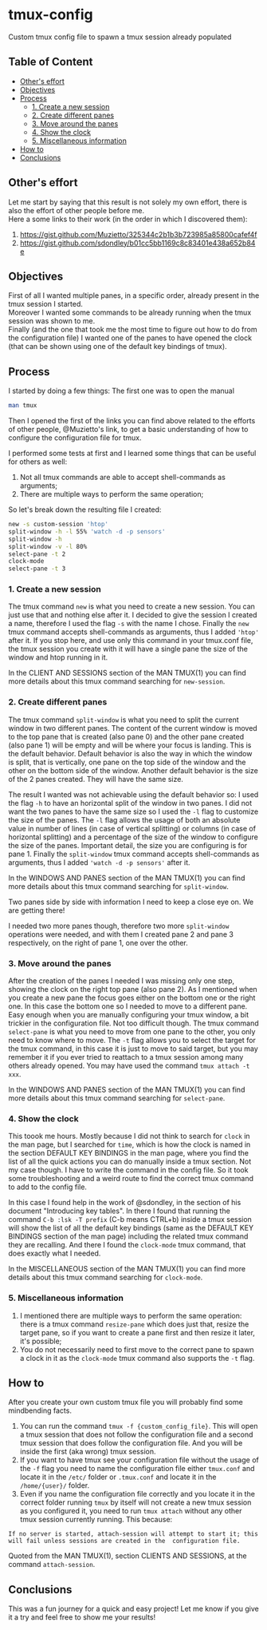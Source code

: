 # tmux-config
Custom tmux config file to spawn a tmux session already populated

## Table of Content

- [Other's effort](#others-effort)
- [Objectives](#objectives)
- [Process](#process)
  - [1. Create a new session](#create-session)
  - [2. Create different panes](#create-panes)
  - [3. Move around the panes](#move-panes)
  - [4. Show the clock](#show-clock)
  - [5. Miscellaneous information](#miscellaneous-information)
- [How to](#how-to)
- [Conclusions](#conclusions)

## Other's effort

Let me start by saying that this result is not solely my own effort, there is also the effort of other people before me.  
Here a some links to their work (in the order in which I discovered them):
1. https://gist.github.com/Muzietto/325344c2b1b3b723985a85800cafef4f
2. https://gist.github.com/sdondley/b01cc5bb1169c8c83401e438a652b84e

## Objectives

First of all I wanted multiple panes, in a specific order, already present in the tmux session I started.  
Moreover I wanted some commands to be already running when the tmux session was shown to me.  
Finally (and the one that took me the most time to figure out how to do from the configuration file) I wanted one of the panes to have opened the clock (that can be shown using one of the default key bindings of tmux).

## Process

I started by doing a few things: The first one was to open the manual 

```bash
man tmux
```

Then I opened the first of the links you can find above related to the efforts of other people, @Muzietto's link, to get a basic understanding of how to configure the configuration file for tmux.

I performed some tests at first and I learned some things that can be useful for others as well:

1. Not all tmux commands are able to accept shell-commands as arguments;
2. There are multiple ways to perform the same operation;

So let's break down the resulting file I created:

```bash
new -s custom-session 'htop'
split-window -h -l 55% 'watch -d -p sensors'
split-window -h
split-window -v -l 80%
select-pane -t 2
clock-mode
select-pane -t 3
```

### 1. Create a new session

The tmux command ```new``` is what you need to create a new session. You can just use that and nothing else after it.
I decided to give the session I created a name, therefore I used the flag ```-s``` with the name I chose.
Finally the ```new``` tmux command accepts shell-commands as arguments, thus I added ```'htop'``` after it.
If you stop here, and use only this command in your tmux.conf file, the tmux session you create with it will have a single pane the size of the window and htop running in it.

In the CLIENT AND SESSIONS section of the MAN TMUX(1) you can find more details about this tmux command searching for ```new-session```.

### 2. Create different panes

The tmux command ```split-window``` is what you need to split the current window in two different panes.
The content of the current window is moved to the top pane that is created (also pane 0) and the other pane created (also pane 1) will be empty and will be where your focus is landing. This is the default behavior.
Default behavior is also the way in which the window is split, that is vertically, one pane on the top side of the window and the other on the bottom side of the window.
Another default behavior is the size of the 2 panes created. They will have the same size.

The result I wanted was not achievable using the default behavior so:
I used the flag ```-h``` to have an horizontal split of the window in two panes.
I did not want the two panes to have the same size so I used the ```-l``` flag to customize the size of the panes.
The ```-l``` flag allows the usage of both an absolute value in number of lines (in case of vertical splitting) or columns (in case of horizontal splitting) and a percentage of the size of the window to configure the size of the panes.
Important detail, the size you are configuring is for pane 1.
Finally the ```split-window``` tmux command accepts shell-commands as arguments, thus I added ```'watch -d -p sensors'``` after it.

In the WINDOWS AND PANES section of the MAN TMUX(1) you can find more details about this tmux command searching for ```split-window```.

Two panes side by side with information I need to keep a close eye on. We are getting there!

I needed two more panes though, therefore two more ```split-window``` operations were needed, and with them I created pane 2 and pane 3 respectively, on the right of pane 1, one over the other.

### 3. Move around the panes

After the creation of the panes I needed I was missing only one step, showing the clock on the right top pane (also pane 2).
As I mentioned when you create a new pane the focus goes either on the bottom one or the right one. In this case the bottom one so I needed to move to a different pane. Easy enough when you are manually configuring your tmux window, a bit trickier in the configuration file.
Not too difficult though.
The tmux command ```select-pane``` is what you need to move from one pane to the other, you only need to know where to move.
The ```-t``` flag allows you to select the target for the tmux command, in this case it is just to move to said target, but you may remember it if you ever tried to reattach to a tmux session among many others already opened. You may have used the command ```tmux attach -t xxx```.

In the WINDOWS AND PANES section of the MAN TMUX(1) you can find more details about this tmux command searching for ```select-pane```.

### 4. Show the clock

This toook me hours. Mostly because I did not think to search for ```clock``` in the man page, but I searched for ```time```, which is how the clock is named in the section DEFAULT KEY BINDINGS in the man page, where you find the list of all the quick actions you can do manually inside a tmux section.
Not my case though. I have to write the command in the config file.
So it took some troubleshooting and a weird route to find the correct tmux command to add to the config file.

In this case I found help in the work of @sdondley, in the section of his document "Introducing key tables".
In there I found that running the command ```C-b :lsk -T prefix``` (C-b means CTRL+b) inside a tmux session will show the list of all the default key bindings (same as the DEFAULT KEY BINDINGS section of the man page) including the related tmux command they are recalling.
And there I found the ```clock-mode``` tmux command, that does exactly what I needed.

In the MISCELLANEOUS section of the MAN TMUX(1) you can find more details about this tmux command searching for ```clock-mode```.

### 5. Miscellaneous information

1. I mentioned there are multiple ways to perform the same operation: there is a tmux command ```resize-pane``` which does just that, resize the target pane, so if you want to create a pane first and then resize it later, it's possible;
2. You do not necessarily need to first move to the correct pane to spawn a clock in it as the ```clock-mode``` tmux command also supports the ```-t``` flag.

## How to

After you create your own custom tmux file you will probably find some mindbending facts.

1. You can run the command ```tmux -f {custom_config_file}```. This will open a tmux session that does not follow the configuration file and a second tmux session that does follow the configuration file. And you will be inside the first (aka wrong) tmux session.
2. If you want to have tmux see your configuration file without the usage of the ```-f``` flag you need to name the configuration file either ```tmux.conf``` and locate it in the ```/etc/``` folder or ```.tmux.conf``` and locate it in the ```/home/{user}/``` folder.
3. Even if you name the configuration file correctly and you locate it in the correct folder running ```tmux``` by itself will not create a new tmux session as you configured it, you need to run ```tmux attach``` without any other tmux session currently running.
This because:

```If no server is started, attach-session will attempt to start it; this will fail unless sessions are created in the  configuration file.```

Quoted from the MAN TMUX(1), section CLIENTS AND SESSIONS, at the command ```attach-session```.

## Conclusions

This was a fun journey for a quick and easy project!
Let me know if you give it a try and feel free to show me your results!

